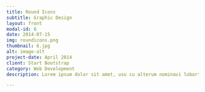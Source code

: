 ```yaml
---
title: Round Icons
subtitle: Graphic Design
layout: front
modal-id: 6
date: 2014-07-15
img: roundicons.png
thumbnail: 6.jpg
alt: image-alt
project-date: April 2014
client: Start Bootstrap
category: Web Development
description: Lorem ipsum dolor sit amet, usu cu alterum nominavi lobortis. At duo novum diceret. Tantas apeirian vix et, usu sanctus postulant inciderint ut, populo diceret necessitatibus in vim. Cu eum dicam feugiat noluisse.

---
```

